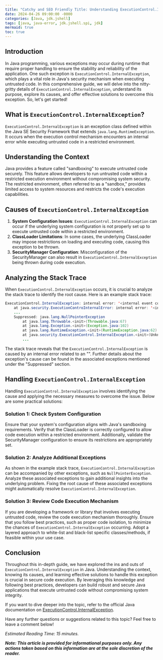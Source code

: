 ```yaml
---
title: "Catchy and SEO Friendly Title: Understanding ExecutionControl.InternalException in Java"
date: 2024-04-26 09:00:00 -0000
categories: [Java, jdk.jshell]
tags: [java, java-error, jdk.jshell.spi, jdk]
mermaid: true
toc: true
---
```



## Introduction
In Java programming, various exceptions may occur during runtime that require proper handling to ensure the stability and reliability of the application. One such exception is `ExecutionControl.InternalException`, which plays a vital role in Java's security mechanism when executing untrusted code. In this comprehensive guide, we will delve into the nitty-gritty details of `ExecutionControl.InternalException`, understand its purpose, explore its causes, and offer effective solutions to overcome this exception. So, let's get started!

## What is `ExecutionControl.InternalException`?
`ExecutionControl.InternalException` is an exception class defined within the Java SE Security Framework that extends `java.lang.RuntimeException`. It occurs when the execution control mechanism encounters an internal error while executing untrusted code in a restricted environment.

## Understanding the Context
Java provides a feature called "sandboxing" to execute untrusted code securely. This feature allows developers to run untrusted code within a restricted execution environment without compromising system security. The restricted environment, often referred to as a "sandbox," provides limited access to system resources and restricts the code's execution capabilities.

## Causes of `ExecutionControl.InternalException`
1. **System Configuration Issues**: `ExecutionControl.InternalException` can occur if the underlying system configuration is not properly set up to execute untrusted code within a restricted environment.
2. **ClassLoader Limitations**: In some cases, the underlying ClassLoader may impose restrictions on loading and executing code, causing this exception to be thrown.
3. **SecurityManager Configuration**: Misconfiguration of the SecurityManager can also result in `ExecutionControl.InternalException` being thrown during code execution.

## Analyzing the Stack Trace
When `ExecutionControl.InternalException` occurs, it is crucial to analyze the stack trace to identify the root cause. Here is an example stack trace:

```java
ExecutionControl.InternalException: internal error: '<internal event consumer>': reason
	at java.security.ExecutionControInternalError: internal error: '<internal event consumer>': reason
	...
	Suppressed: java.lang.NullPointerException
		at java.lang.Throwable.<init>(Throwable.java:67)
		at java.lang.Exception.<init>(Exception.java:102)
		at java.lang.RuntimeException.<init>(RuntimeException.java:62)
		at java.security.ExecutionControl.InternalException.<init>(Unknown Source)
		...
```

The stack trace reveals that the `ExecutionControl.InternalException` is caused by an internal error related to an "<internal event consumer>". Further details about the exception's cause can be found in the associated exceptions mentioned under the "Suppressed" section.

## Handling `ExecutionControl.InternalException`
Handling `ExecutionControl.InternalException` involves identifying the cause and applying the necessary measures to overcome the issue. Below are some practical solutions:

### Solution 1: Check System Configuration
Ensure that your system's configuration aligns with Java's sandboxing requirements. Verify that the ClassLoader is correctly configured to allow code execution within a restricted environment. Additionally, validate the SecurityManager configuration to ensure its restrictions are appropriately set.

### Solution 2: Analyze Additional Exceptions
As shown in the example stack trace, `ExecutionControl.InternalException` can be accompanied by other exceptions, such as `NullPointerException`. Analyze these associated exceptions to gain additional insights into the underlying problem. Fixing the root cause of these associated exceptions might automatically resolve `ExecutionControl.InternalException`.

### Solution 3: Review Code Execution Mechanism
If you are developing a framework or library that involves executing untrusted code, review the code execution mechanism thoroughly. Ensure that you follow best practices, such as proper code isolation, to minimize the chances of `ExecutionControl.InternalException` occurring. Adopt a layered approach to white-list and black-list specific classes/methods, if feasible within your use case.

## Conclusion
Throughout this in-depth guide, we have explored the ins and outs of `ExecutionControl.InternalException` in Java. Understanding the context, knowing its causes, and learning effective solutions to handle this exception is crucial in secure code execution. By leveraging this knowledge and following best practices, developers can build robust and secure Java applications that execute untrusted code without compromising system integrity.

If you want to dive deeper into the topic, refer to the official Java documentation on [ExecutionControl.InternalException](https://docs.oracle.com/en/java/javase/11/docs/api/java.security/java/security/ExecutionControl.InternalException.html).

Have any further questions or suggestions related to this topic? Feel free to leave a comment below!

*Estimated Reading Time: 15 minutes.*

**_Note: This article is provided for informational purposes only. Any actions taken based on this information are at the sole discretion of the reader._**